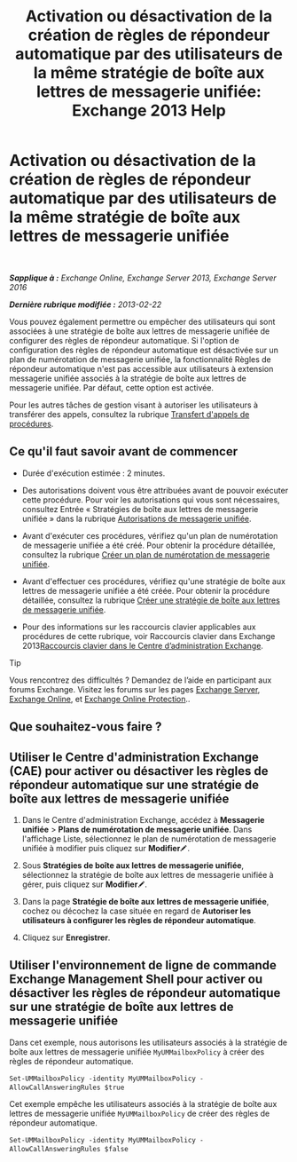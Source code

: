 ﻿---
title: 'Activation ou désactivation de la création de règles de répondeur automatique par des utilisateurs de la même stratégie de boîte aux lettres de messagerie unifiée: Exchange 2013 Help'
TOCTitle: Activation ou désactivation de la création de règles de répondeur automatique par des utilisateurs de la même stratégie de boîte aux lettres de messagerie unifiée
ms:assetid: e44acaa6-d5a8-41e8-94aa-100be0bd6391
ms:mtpsurl: https://technet.microsoft.com/fr-fr/library/Dd351209(v=EXCHG.150)
ms:contentKeyID: 50555505
ms.date: 04/24/2018
mtps_version: v=EXCHG.150
ms.translationtype: HT
---

# Activation ou désactivation de la création de règles de répondeur automatique par des utilisateurs de la même stratégie de boîte aux lettres de messagerie unifiée

 

_**Sapplique à :** Exchange Online, Exchange Server 2013, Exchange Server 2016_

_**Dernière rubrique modifiée :** 2013-02-22_

Vous pouvez également permettre ou empêcher des utilisateurs qui sont associées à une stratégie de boîte aux lettres de messagerie unifiée de configurer des règles de répondeur automatique. Si l'option de configuration des règles de répondeur automatique est désactivée sur un plan de numérotation de messagerie unifiée, la fonctionnalité Règles de répondeur automatique n'est pas accessible aux utilisateurs à extension messagerie unifiée associés à la stratégie de boîte aux lettres de messagerie unifiée. Par défaut, cette option est activée.

Pour les autres tâches de gestion visant à autoriser les utilisateurs à transférer des appels, consultez la rubrique [Transfert d'appels de procédures](forwarding-calls-procedures-exchange-2013-help.md).

## Ce qu'il faut savoir avant de commencer

  - Durée d'exécution estimée : 2 minutes.

  - Des autorisations doivent vous être attribuées avant de pouvoir exécuter cette procédure. Pour voir les autorisations qui vous sont nécessaires, consultez Entrée « Stratégies de boîte aux lettres de messagerie unifiée » dans la rubrique [Autorisations de messagerie unifiée](unified-messaging-permissions-exchange-2013-help.md).

  - Avant d'exécuter ces procédures, vérifiez qu'un plan de numérotation de messagerie unifiée a été créé. Pour obtenir la procédure détaillée, consultez la rubrique [Créer un plan de numérotation de messagerie unifiée](create-a-um-dial-plan-exchange-2013-help.md).

  - Avant d'effectuer ces procédures, vérifiez qu'une stratégie de boîte aux lettres de messagerie unifiée a été créée. Pour obtenir la procédure détaillée, consultez la rubrique [Créer une stratégie de boîte aux lettres de messagerie unifiée](create-a-um-mailbox-policy-exchange-2013-help.md).

  - Pour des informations sur les raccourcis clavier applicables aux procédures de cette rubrique, voir Raccourcis clavier dans Exchange 2013[Raccourcis clavier dans le Centre d’administration Exchange](keyboard-shortcuts-in-the-exchange-admin-center-exchange-online-protection-help.md).

> [!TIP]
> Vous rencontrez des difficultés ? Demandez de l’aide en participant aux forums Exchange. Visitez les forums sur les pages <a href="https://go.microsoft.com/fwlink/p/?linkid=60612">Exchange Server</a>, <a href="https://go.microsoft.com/fwlink/p/?linkid=267542">Exchange Online</a>, et <a href="https://go.microsoft.com/fwlink/p/?linkid=285351">Exchange Online Protection</a>..


## Que souhaitez-vous faire ?

## Utiliser le Centre d'administration Exchange (CAE) pour activer ou désactiver les règles de répondeur automatique sur une stratégie de boîte aux lettres de messagerie unifiée

1.  Dans le Centre d'administration Exchange, accédez à **Messagerie unifiée** \> **Plans de numérotation de messagerie unifiée**. Dans l'affichage Liste, sélectionnez le plan de numérotation de messagerie unifiée à modifier puis cliquez sur **Modifier**![Icône Modifier](images/Bb124582.6f53ccb2-1f13-4c02-bea0-30690e6ea71d(EXCHG.150).gif "Icône Modifier").

2.  Sous **Stratégies de boîte aux lettres de messagerie unifiée**, sélectionnez la stratégie de boîte aux lettres de messagerie unifiée à gérer, puis cliquez sur **Modifier**![Icône Modifier](images/Bb124582.6f53ccb2-1f13-4c02-bea0-30690e6ea71d(EXCHG.150).gif "Icône Modifier").

3.  Dans la page **Stratégie de boîte aux lettres de messagerie unifiée**, cochez ou décochez la case située en regard de **Autoriser les utilisateurs à configurer les règles de répondeur automatique**.

4.  Cliquez sur **Enregistrer**.

## Utiliser l'environnement de ligne de commande Exchange Management Shell pour activer ou désactiver les règles de répondeur automatique sur une stratégie de boîte aux lettres de messagerie unifiée

Dans cet exemple, nous autorisons les utilisateurs associés à la stratégie de boîte aux lettres de messagerie unifiée `MyUMMailboxPolicy` à créer des règles de répondeur automatique.

    Set-UMMailboxPolicy -identity MyUMMailboxPolicy -AllowCallAnsweringRules $true

Cet exemple empêche les utilisateurs associés à la stratégie de boîte aux lettres de messagerie unifiée `MyUMMailboxPolicy` de créer des règles de répondeur automatique.

    Set-UMMailboxPolicy -identity MyUMMailboxPolicy -AllowCallAnsweringRules $false

